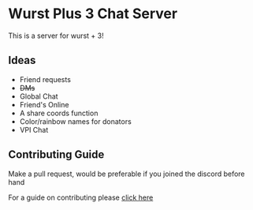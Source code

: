 # Wurst Plus 3 Chat Server


This is a server for wurst + 3!

## Ideas 

- Friend requests
- <s>DMs</s>
- Global Chat
- Friend's Online
- A share coords function
- Color/rainbow names for donators
- VPI Chat

## Contributing Guide

Make a pull request, would be preferable if you joined the discord before hand

For a guide on contributing please [click here](CONTRIBUTING.md) 

